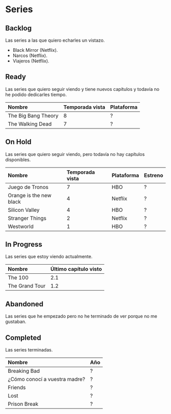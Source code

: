 # Series

## Backlog

Las series a las que quiero echarles un vistazo.

- Black Mirror (Netflix).
- Narcos (Netflix).
- Viajeros (Netflix).

## Ready

Las series que quiero seguir viendo y tiene nuevos capítulos y todavía no he podido dedicarles tiempo.

| Nombre | Temporada vista | Plataforma |
|:--|:--|:--|
| The Big Bang Theory | 8 | ? |
| The Walking Dead | 7 | ? |

## On Hold

Las series que quiero seguir viendo, pero todavía no hay capítulos disponibles.

| Nombre | Temporada vista | Plataforma | Estreno |
|:--|:--|:--|:--|
| Juego de Tronos | 7 | HBO | ? |
| Orange is the new black | 4 | Netflix | ? |
| Silicon Valley | 4 | HBO | ? |
| Stranger Things | 2 | Netflix | ? |
| Westworld | 1 | HBO | ? |

## In Progress

Las series que estoy viendo actualmente.

| Nombre | Último capítulo visto |
|:--|:--|
| The 100 | 2.1 |
| The Grand Tour | 1.2 |

## Abandoned

Las series que he empezado pero no he terminado de ver porque no me gustaban.

## Completed

Las series terminadas.

| Nombre | Año |
|:--|:--|
| Breaking Bad | ? |
| ¿Cómo conocí a vuestra madre? | ? |
| Friends | ? |
| Lost | ? |
| Prison Break | ? |
